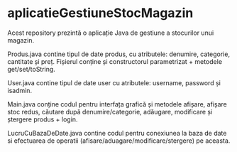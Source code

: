# aplicatieGestiuneStocMagazin
Acest repository prezintă o aplicație Java de gestiune a stocurilor unui magazin.

Produs.java contine tipul de date produs, cu atributele: denumire, categorie, cantitate și preț. Fișierul conține și constructorul parametrizat + metodele get/set/toString.

User.java contine tipul de date user cu atributele: username, password și isadmin.

Main.java conține codul pentru interfața grafică și metodele afișare, afișare stoc redus, căutare după denumire/categorie, adăugare, modificare și ștergere produs + login.

LucruCuBazaDeDate.java contine codul pentru conexiunea la baza de date si efectuarea de operatii (afisare/aduagare/modificare/stergere) pe aceasta.

